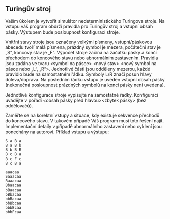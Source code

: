## Turingův stroj
Vaším úkolem je vytvořit simulátor nedeterministického
Turingova stroje. Na vstupu váš program obdrží pravidla pro
Turingův stroj a vstupní obsah pásky. Výstupem bude
posloupnost konfigurací stroje.

Vnitřní stavy stroje jsou označeny velkými písmeny,
vstupní/páskovou abecedu tvoří malá písmena, prázdný symbol je mezera, počáteční stav je „S“,
koncový stav je „F“. Výpočet stroje začíná na začátku pásky a končí přechodem do koncového stavu
nebo abnormálním zastavením. Pravidla jsou zadána ve tvaru <stav> <symbol na pásce> <nový stav>
<nový symbol na pásce nebo „L“, „R“>. Jednotlivé části jsou odděleny mezerou, každé pravidlo bude
na samostatném řádku. Symboly L/R značí posun hlavy doleva/doprava. Na posledním řádku vstupu je
uveden vstupní obsah pásky (nekonečná posloupnost prázdných symbolů na konci pásky není
uvedena).

Jednotlivé konfigurace stroje vypisujte na samostatné řádky. Konfiguraci uvádějte v pořadí <obsah
pásky před hlavou><stav><symbol pod hlavou><zbytek pásky> (bez oddělovačů).

Zaměřte se na korektní vstupy a situace, kdy existuje sekvence přechodů do koncového stavu.
V takovém případě Váš program musí toto řešení najít. Implementační detaily v případě abnormálního
zastavení nebo cyklení jsou ponechány na autorovi.
Příklad vstupu a výstupu:
```
S a B a
B a B b
B b B R
B c B a
B c F c
B c B a

aaacaa
Saaacaa
Baaacaa
Bbaacaa
bBaacaa
bBbacaa
bbBacaa
bbBbcaa
bbbBcaa
bbbFcaa
```
